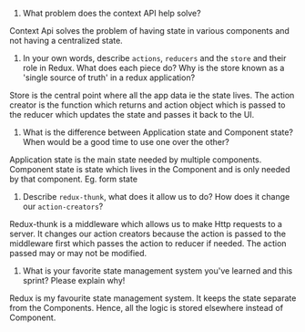 1. What problem does the context API help solve?
  
  Context Api solves the problem of having state in various components and not having a centralized state.

1. In your own words, describe `actions`, `reducers` and the `store` and their role in Redux. What does each piece do? Why is the store known as a 'single source of truth' in a redux application?

Store is the central point where all the app data ie the state lives. The action creator is the function which returns and action object which is passed to the reducer which updates the state and passes it back to the UI.

1. What is the difference between Application state and Component state? When would be a good time to use one over the other?

Application state is the main state needed by multiple components. Component state is state which lives in the Component and is only needed by that component. Eg. form state

1. Describe `redux-thunk`, what does it allow us to do? How does it change our `action-creators`?

Redux-thunk is a middleware which allows us to make Http requests to a server. It changes our action creators because the action is passed to the middleware first which passes the action to reducer if needed. The action passed may or may not be modified.

1. What is your favorite state management system you've learned and this sprint? Please explain why!

Redux is my favourite state management system. It keeps the state separate from the Components. Hence, all the logic is stored elsewhere instead of Component.
